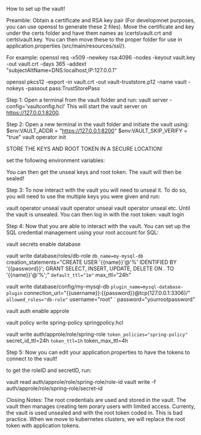 How to set up the vault!


Preamble:
Obtain a certificate and RSA key pair (For developmnet purposes, you can use openssl to generate these 2 files).
Move the certificate and key under the certs folder and have them names as \certs\vault.crt and certs\vault.key.
You can then move these to the proper folder for use in application.properties (src/main/resources/ssl/).

For example:
openssl req -x509 -newkey rsa:4096 -nodes -keyout vault.key -out vault.crt -days 365 -addext "subjectAltName=DNS:localhost,IP:127.0.0.1"

openssl pkcs12 -export -in vault.crt -out vault-truststore.p12 -name vault -nokeys -passout pass:TrustStorePass

Step 1:
Open a terminal from the vault folder and run:
vault server -config='vaultconfig.hcl'
This will start the vault server on https://127.0.0.1:8200.


Step 2:
Open a new terminal in the vault folder and initiate the vault using:
$env:VAULT_ADDR = "https://127.0.0.1:8200"
$env:VAULT_SKIP_VERIFY = "true"
vault operator init

STORE THE KEYS AND ROOT TOKEN IN A SECURE LOCATION!

set the following environment variables:

You can then get the unseal keys and root token. The vault will then be sealed!


Step 3:
To now interact with the vault you will need to unseal it. To do so, you will need to use the multiple keys you were given and run:

vault operator unseal <key1>
vault operator unseal <key2>
vault operator unseal <key3>
etc.
Until the vault is unsealed. You can then log in with the root token:
vault login <root-token>


Step 4:
Now that you are able to interact with the vault. You can set up the SQL credential management using your root account for SQL:

vault secrets enable database

vault write database/roles/db-role `
   db_name=my-mysql-db `
   creation_statements="CREATE USER '{{name}}'@'%' IDENTIFIED BY '{{password}}'; GRANT SELECT, INSERT, UPDATE, DELETE ON *.* TO '{{name}}'@'%';" `
   default_ttl="1m" `
   max_ttl="24h"

vault write database/config/my-mysql-db `
     plugin_name=mysql-database-plugin `
     connection_url="{{username}}:{{password}}@tcp(127.0.0.1:3306)/" `
     allowed_roles="db-role" `
     username="root" `
     password="yourrootpassword"

vault auth enable approle

vault policy write spring-policy springpolicy.hcl

vault write auth/approle/role/spring-role `
    token_policies="spring-policy" `
    secret_id_ttl=24h `
    token_ttl=1h `
    token_max_ttl=4h

Step 5:
Now you can edit your application.properties to have the tokens to connect to the vault!

to get the roleID and secretID, run:

vault read auth/approle/role/spring-role/role-id
vault write -f auth/approle/role/spring-role/secret-id

Closing Notes:
The root credentials are used and stored in the vault. The vault then manages creating tem porary users with limited access. Currenty, the vault is used unsealed and with the root token coded in. This is bad practice. When we move to kubernetes clusters, we will replace the root token with application tokens.